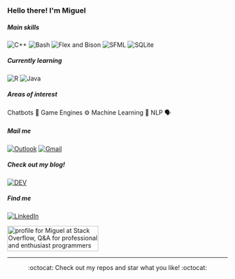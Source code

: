 
### Hello there! I'm Miguel

##### Main skills 
![C++](https://img.shields.io/badge/C++-blue?logo=c%2B%2B&logoColor=white&style=flat-square)
![Bash](https://img.shields.io/badge/-Bash-purple?style=flat-square&logo=GNU+bash&logoColor=white)
![Flex and Bison](https://img.shields.io/badge/-Flex%20%26%20Bison-darkgrey?style=flat-square&logo=GNU&logoColor=white)
![SFML](https://img.shields.io/badge/-SFML-green?style=flat-square)
![SQLite](https://img.shields.io/badge/SQLite-gray?logo=sqlite&logoColor=white&style=flat-square)

##### Currently learning
![R](https://img.shields.io/badge/-R-brown?style=flat-square&logo=R&logoColor=white)
![Java](https://img.shields.io/badge/-Java-orange?style=flat-square&logo=Java&logoColor=white)
##### Areas of interest
Chatbots :robot: Game Engines :gear: Machine Learning :brain: NLP :speaking_head:

##### Mail me
[![Outlook](https://img.shields.io/badge/-Outlook-blue?&style=flat-square&logo=microsoft%20outlook&logoColor=white)](mailto:miguelmejiajimenez@hotmail.com)
[![Gmail](https://img.shields.io/badge/-Gmail-red?&style=flat-square&logo=gmail&logoColor=white)](mailto:miguelmjvg@gmail.com)

##### Check out my blog!
[![DEV](https://img.shields.io/badge/-DEV-black?&style=flat-square&logo=dev.to&logoColor=white)](https://dev.to/miguelmj)

##### Find me
[![LinkedIn](https://img.shields.io/badge/-LinkedIn-blue?style=flat-square&logo=linkedin&logoColor=white)](https://www.linkedin.com/in/miguel-mej%C3%ADa-jim%C3%A9nez/?locale=en_US)

<a href="https://stackoverflow.com/users/8757033/miguel"><img src="https://stackoverflow.com/users/flair/8757033.png" width="208" height="58" alt="profile for Miguel at Stack Overflow, Q&amp;A for professional and enthusiast programmers" title="profile for Miguel at Stack Overflow, Q&amp;A for professional and enthusiast programmers"></a>
<!--
[![Youtube](https://img.shields.io/badge/-YouTube-red?style=flat-square&logo=youtube&logColor=red)](https://www.youtube.com/channel/UCUT1z5Tf6y68_nRvRGCaq-g)
[![Stack Overflow](https://img.shields.io/badge/-Stack_Overflow-gray?&style=flat-square&logo=stack%20overflow&logoColor=orange)](https://stackoverflow.com/users/8757033/miguel?tab=profile) 
-->



***
<p align="center">:octocat: Check out my repos and star what you like! :octocat:</p>

<!--
<img src="https://img.shields.io/github/followers/MiguelMJ?label=Follow&style=social">
![My GitHub stats](https://github-readme-stats.vercel.app/api?username=MiguelMJ&show_icons=true&theme=tokyonight)
[![Top Langs](https://github-readme-stats.vercel.app/api/top-langs/?username=MiguelMJ&layout=compact)](https://github.com/MiguelMJ/github-readme-stats)
-->
